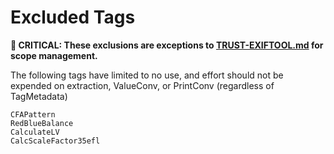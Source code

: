 # Excluded Tags

**🚨 CRITICAL: These exclusions are exceptions to [TRUST-EXIFTOOL.md](TRUST-EXIFTOOL.md) for scope management.**

The following tags have limited to no use, and effort should not be expended on
extraction, ValueConv, or PrintConv (regardless of TagMetadata)

```
CFAPattern
RedBlueBalance
CalculateLV
CalcScaleFactor35efl
```
